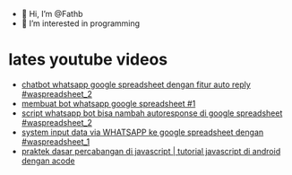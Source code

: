 - 👋 Hi, I’m @Fathb
- 👀 I’m interested in programming

# lates youtube videos
<!-- YOUTUBE:START -->
- [chatbot whatsapp google spreadsheet dengan fitur auto reply #waspreadsheet_2](https://www.youtube.com/watch?v=vZsK3uJJaeA)
- [membuat bot whatsapp google spreadsheet #1](https://www.youtube.com/watch?v=xIn9IBd-2c4)
- [script whatsapp bot bisa nambah autoresponse di google spreadsheet #waspreadsheet_2](https://www.youtube.com/watch?v=OF0180sNaMM)
- [system input data via WHATSAPP ke google spreadsheet dengan #waspreadsheet_1](https://www.youtube.com/watch?v=b5GwwbGStHc)
- [praktek dasar percabangan di javascript | tutorial javascript di android dengan acode](https://www.youtube.com/watch?v=GwLieS6wmHU)
<!-- YOUTUBE:END -->

<!---
Fathb/Fathb is a ✨ special ✨ repository because its `README.md` (this file) appears on your GitHub profile.
You can click the Preview link to take a look at your changes.
--->
